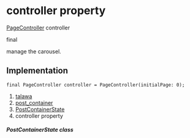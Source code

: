 
<div>

# controller property

</div>


[PageController](https://api.flutter.dev/flutter/widgets/PageController-class.html)
controller


final




manage the carousel.



## Implementation

``` language-dart
final PageController controller = PageController(initialPage: 0);
```







1.  [talawa](../../index.html)
2.  [post_container](../../widgets_post_container/)
3.  [PostContainerState](../../widgets_post_container/PostContainerState-class.html)
4.  controller property

##### PostContainerState class







